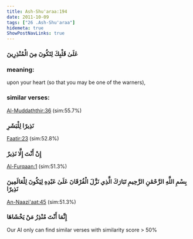 ```yaml
---
title: Ash-Shu'araa:194
date: 2011-10-09
tags: ["26 .Ash-Shu'araa"]
hidemeta: true 
ShowPostNavLinks: true 
---
```

### عَلَىٰ قَلْبِكَ لِتَكُونَ مِنَ الْمُنْذِرِينَ
### meaning: 
upon your heart (so that you may be one of the warners),
### similar verses: 

[Al-Muddaththir:36](/74/36) (sim:55.7%)

### نَذِيرًا لِلْبَشَرِ

[Faatir:23](/35/23) (sim:52.8%)

### إِنْ أَنْتَ إِلَّا نَذِيرٌ

[Al-Furqaan:1](/25/1) (sim:51.3%)

### بِسْمِ اللَّهِ الرَّحْمَٰنِ الرَّحِيمِ تَبَارَكَ الَّذِي نَزَّلَ الْفُرْقَانَ عَلَىٰ عَبْدِهِ لِيَكُونَ لِلْعَالَمِينَ نَذِيرًا

[An-Naazi'aat:45](/79/45) (sim:51.3%)

### إِنَّمَا أَنْتَ مُنْذِرُ مَنْ يَخْشَاهَا

Our AI only can find similar verses with similarity score > 50% 
